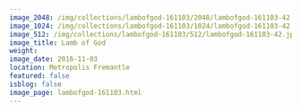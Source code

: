 ```yaml
---
image_2048: /img/collections/lambofgod-161103/2048/lambofgod-161103-42.jpg
image_1024: /img/collections/lambofgod-161103/1024/lambofgod-161103-42.jpg
image_512: /img/collections/lambofgod-161103/512/lambofgod-161103-42.jpg
image_title: Lamb of God
weight: 
image_date: 2016-11-03
location: Metropolis Fremantle
featured: false
isblog: false
image_page: lambofgod-161103.html
---
```

